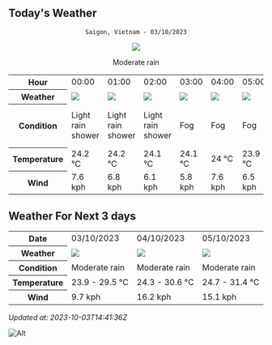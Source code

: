 ## Today's Weather
<div align="center">

`Saigon, Vietnam - 03/10/2023`

<img src="https://cdn.weatherapi.com/weather/64x64/day/302.png"/>

Moderate rain

</div>


<table>
    <tr>
        <th>Hour</th>
        <td>00:00</td><td>01:00</td><td>02:00</td><td>03:00</td><td>04:00</td><td>05:00</td><td>06:00</td><td>07:00</td><td>08:00</td><td>09:00</td><td>10:00</td><td>11:00</td><td>12:00</td><td>13:00</td><td>14:00</td><td>15:00</td><td>16:00</td><td>17:00</td><td>18:00</td><td>19:00</td><td>20:00</td><td>21:00</td><td>22:00</td><td>23:00</td>
    </tr>
    <tr>
        <th>Weather</th>
        <td><img src="https://cdn.weatherapi.com/weather/64x64/night/353.png"></img></td><td><img src="https://cdn.weatherapi.com/weather/64x64/night/353.png"></img></td><td><img src="https://cdn.weatherapi.com/weather/64x64/night/353.png"></img></td><td><img src="https://cdn.weatherapi.com/weather/64x64/night/248.png"></img></td><td><img src="https://cdn.weatherapi.com/weather/64x64/night/248.png"></img></td><td><img src="https://cdn.weatherapi.com/weather/64x64/night/248.png"></img></td><td><img src="https://cdn.weatherapi.com/weather/64x64/day/248.png"></img></td><td><img src="https://cdn.weatherapi.com/weather/64x64/day/119.png"></img></td><td><img src="https://cdn.weatherapi.com/weather/64x64/day/266.png"></img></td><td><img src="https://cdn.weatherapi.com/weather/64x64/day/176.png"></img></td><td><img src="https://cdn.weatherapi.com/weather/64x64/day/353.png"></img></td><td><img src="https://cdn.weatherapi.com/weather/64x64/day/353.png"></img></td><td><img src="https://cdn.weatherapi.com/weather/64x64/day/353.png"></img></td><td><img src="https://cdn.weatherapi.com/weather/64x64/day/353.png"></img></td><td><img src="https://cdn.weatherapi.com/weather/64x64/day/176.png"></img></td><td><img src="https://cdn.weatherapi.com/weather/64x64/day/353.png"></img></td><td><img src="https://cdn.weatherapi.com/weather/64x64/day/353.png"></img></td><td><img src="https://cdn.weatherapi.com/weather/64x64/day/353.png"></img></td><td><img src="https://cdn.weatherapi.com/weather/64x64/night/356.png"></img></td><td><img src="https://cdn.weatherapi.com/weather/64x64/night/353.png"></img></td><td><img src="https://cdn.weatherapi.com/weather/64x64/night/353.png"></img></td><td><img src="https://cdn.weatherapi.com/weather/64x64/night/116.png"></img></td><td><img src="https://cdn.weatherapi.com/weather/64x64/night/119.png"></img></td><td><img src="https://cdn.weatherapi.com/weather/64x64/night/119.png"></img></td>
    </tr>
    <tr>
        <th>Condition</th>
        <td width="200px">Light rain shower</td><td width="200px">Light rain shower</td><td width="200px">Light rain shower</td><td width="200px">Fog</td><td width="200px">Fog</td><td width="200px">Fog</td><td width="200px">Fog</td><td width="200px">Cloudy</td><td width="200px">Light drizzle</td><td width="200px">Patchy rain possible</td><td width="200px">Light rain shower</td><td width="200px">Light rain shower</td><td width="200px">Light rain shower</td><td width="200px">Light rain shower</td><td width="200px">Patchy rain possible</td><td width="200px">Light rain shower</td><td width="200px">Light rain shower</td><td width="200px">Light rain shower</td><td width="200px">Moderate or heavy rain shower</td><td width="200px">Light rain shower</td><td width="200px">Light rain shower</td><td width="200px">Partly cloudy</td><td width="200px">Cloudy</td><td width="200px">Cloudy</td>
    </tr>
    <tr>
        <th>Temperature</th>
        <td>24.2 °C</td><td>24.2 °C</td><td>24.1 °C</td><td>24.1 °C</td><td>24 °C</td><td>23.9 °C</td><td>23.9 °C</td><td>24.9 °C</td><td>26.1 °C</td><td>27.4 °C</td><td>28.3 °C</td><td>28.9 °C</td><td>29.1 °C</td><td>29.1 °C</td><td>29.5 °C</td><td>29.5 °C</td><td>28.7 °C</td><td>27.6 °C</td><td>26.1 °C</td><td>25.7 °C</td><td>25.7 °C</td><td>27 °C</td><td>25.2 °C</td><td>25.1 °C</td>
    </tr>
    <tr>
        <th>Wind</th>
        <td>7.6 kph</td><td>6.8 kph</td><td>6.1 kph</td><td>5.8 kph</td><td>7.6 kph</td><td>6.5 kph</td><td>5.8 kph</td><td>8.3 kph</td><td>9.4 kph</td><td>9 kph</td><td>9.4 kph</td><td>9.4 kph</td><td>9.7 kph</td><td>9.7 kph</td><td>9.7 kph</td><td>9.7 kph</td><td>8.6 kph</td><td>6.8 kph</td><td>7.9 kph</td><td>8.6 kph</td><td>7.9 kph</td><td>11.2 kph</td><td>9.4 kph</td><td>7.9 kph</td>
    </tr>
</table>


## Weather For Next 3 days


<table>
    <tr>
        <th>Date</th>
        <td>03/10/2023</td><td>04/10/2023</td><td>05/10/2023</td>
    </tr>
    <tr>
        <th>Weather</th>
        <td><img src="https://cdn.weatherapi.com/weather/64x64/day/302.png"/></td><td><img src="https://cdn.weatherapi.com/weather/64x64/day/302.png"/></td><td><img src="https://cdn.weatherapi.com/weather/64x64/day/302.png"/></td>
    </tr>
    <tr>
        <th>Condition</th>
        <td width="200px">Moderate rain</td><td width="200px">Moderate rain</td><td width="200px">Moderate rain</td>
    </tr>
    <tr>
        <th>Temperature</th>
        <td>23.9 -  29.5 °C</td><td>24.3 -  30.6 °C</td><td>24.7 -  31.4 °C</td>
    </tr>
    <tr>
        <th>Wind</th>
        <td>9.7 kph</td><td>16.2 kph</td><td>15.1 kph</td>
    </tr>
</table>


*Updated at: 2023-10-03T14:41:36Z*

![Alt](https://repobeats.axiom.co/api/embed/7d451ae2cdef1648d2e14e5cc714356b2ebae209.svg "Repobeats analytics image")